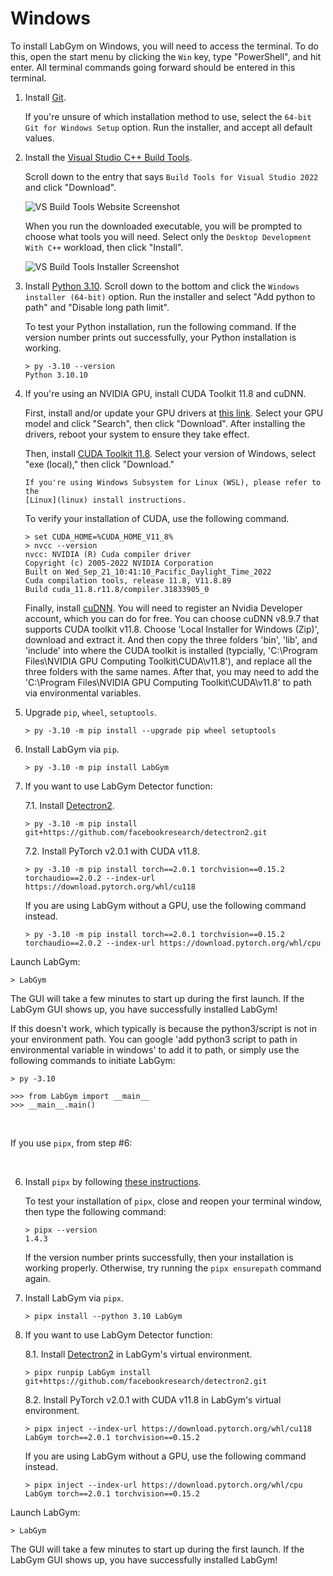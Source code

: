 # Windows

To install LabGym on Windows, you will need to access the terminal. To do this,
open the start menu by clicking the `Win` key, type "PowerShell", and hit
enter. All terminal commands going forward should be entered in this terminal.

1. Install [Git][]. 

   If you're unsure of which installation method to use, select the `64-bit Git
   for Windows Setup` option. Run the installer, and accept all default values.

2. Install the [Visual Studio C++ Build Tools][]. 

   Scroll down to the entry that says `Build Tools for Visual Studio 2022` and
   click "Download". 

   ![VS Build Tools Website Screenshot][]
   
   When you run the downloaded executable, you will be prompted to choose what
   tools you will need. Select only the `Desktop Development With C++` 
   workload, then click "Install".

   ![VS Build Tools Installer Screenshot][]

3. Install [Python 3.10][]. Scroll down to the bottom and click the `Windows
   installer (64-bit)` option. Run the installer and select "Add python to path" and "Disable long path limit".

   To test your Python installation, run the following command. If the version
   number prints out successfully, your Python installation is working.

   ```pwsh-session
   > py -3.10 --version
   Python 3.10.10
   ```

4. If you're using an NVIDIA GPU, install CUDA Toolkit 11.8 and cuDNN.

   First, install and/or update your GPU drivers at
   [this link](https://www.nvidia.com/Download/index.aspx). Select your GPU
   model and click "Search", then click "Download". After installing the
   drivers, reboot your system to ensure they take effect.

   Then, install [CUDA Toolkit 11.8](https://developer.nvidia.com/cuda-11-8-0-download-archive?target_os=Windows&target_arch=x86_64).
   Select your version of Windows, select "exe (local)," then click "Download."

   ```{warning}
   If you're using Windows Subsystem for Linux (WSL), please refer to the 
   [Linux](linux) install instructions.
   ```

   To verify your installation of CUDA, use the following command.

   ```pwsh-session
   > set CUDA_HOME=%CUDA_HOME_V11_8%
   > nvcc --version
   nvcc: NVIDIA (R) Cuda compiler driver
   Copyright (c) 2005-2022 NVIDIA Corporation
   Built on Wed_Sep_21_10:41:10_Pacific_Daylight_Time_2022
   Cuda compilation tools, release 11.8, V11.8.89
   Build cuda_11.8.r11.8/compiler.31833905_0
   ```

   Finally, install [cuDNN](https://developer.nvidia.com/rdp/cudnn-archive). 
   You will need to register an Nvidia Developer account, which you can do for
   free. You can choose cuDNN v8.9.7 that supports CUDA toolkit v11.8. Choose 'Local Installer for Windows (Zip)', download and extract it. And then copy the three folders 'bin', 'lib', and 'include' into where the CUDA toolkit is installed (typcially, 'C:\Program Files\NVIDIA GPU Computing Toolkit\CUDA\v11.8\'), and replace all the three folders with the same names. After that, you may need to add the 'C:\Program Files\NVIDIA GPU Computing Toolkit\CUDA\v11.8' to path via environmental variables.

5. Upgrade `pip`, `wheel`, `setuptools`.
   
   ```pwsh-session
   > py -3.10 -m pip install --upgrade pip wheel setuptools
   ```

6. Install LabGym via `pip`.
   
   ```pwsh-session
   > py -3.10 -m pip install LabGym
   ```

7. If you want to use LabGym Detector function:
   
   7.1. Install [Detectron2][].
   
      ```pwsh-session
      > py -3.10 -m pip install git+https://github.com/facebookresearch/detectron2.git
      ```
   
   7.2. Install PyTorch v2.0.1 with CUDA v11.8.
   
      ```pwsh-session
      > py -3.10 -m pip install torch==2.0.1 torchvision==0.15.2 torchaudio==2.0.2 --index-url https://download.pytorch.org/whl/cu118
      ```
   
      If you are using LabGym without a GPU, use the following command instead.
   
      ```pwsh-session
      > py -3.10 -m pip install torch==2.0.1 torchvision==0.15.2 torchaudio==2.0.2 --index-url https://download.pytorch.org/whl/cpu
      ```

Launch LabGym:

   ```pwsh-session
   > LabGym
   ```
   
   The GUI will take a few minutes to start up during the first launch. If the 
   LabGym GUI shows up, you have successfully installed LabGym!

   If this doesn't work, which typically is because the python3/script is not in your environment path. You can google 'add python3 script to path in environmental variable in windows' to add it to path, or simply use the following commands to initiate LabGym:

   ```pwsh-session
   > py -3.10

   >>> from LabGym import __main__
   >>> __main__.main()
   ```

&nbsp;

If you use `pipx`, from step #6:

&nbsp;

6. Install `pipx` by following 
   [these instructions](https://pipx.pypa.io/stable/installation/).
   
   To test your installation of `pipx`, close and reopen your terminal window,
   then type the following command:

   ```pwsh-session
   > pipx --version
   1.4.3
   ```
   If the version number prints successfully, then your installation is working
   properly. Otherwise, try running the `pipx ensurepath` command again.

7. Install LabGym via `pipx`.
   
   ```pwsh-session
   > pipx install --python 3.10 LabGym
   ```

8. If you want to use LabGym Detector function:
   
   8.1. Install [Detectron2][] in LabGym's virtual environment.
   
      ```pwsh-session
      > pipx runpip LabGym install git+https://github.com/facebookresearch/detectron2.git
      ```
   
   8.2. Install PyTorch v2.0.1 with CUDA v11.8 in LabGym's virtual environment.
   
      ```pwsh-session
      > pipx inject --index-url https://download.pytorch.org/whl/cu118 LabGym torch==2.0.1 torchvision==0.15.2
      ```
   
      If you are using LabGym without a GPU, use the following command instead.
   
      ```pwsh-session
      > pipx inject --index-url https://download.pytorch.org/whl/cpu LabGym torch==2.0.1 torchvision==0.15.2
      ```

Launch LabGym:

   ```pwsh-session
   > LabGym
   ```
   
   The GUI will take a few minutes to start up during the first launch. If the 
   LabGym GUI shows up, you have successfully installed LabGym!


[Git]: https://git-scm.com/download/win
[Visual Studio C++ Build Tools]: https://visualstudio.microsoft.com/downloads/#build-tools-for-visual-studio-2022
[VS Build Tools Website Screenshot]: /_static/vs-build-tools-website.png
[VS Build Tools Installer Screenshot]: /_static/vs-build-tools-installer.png
[Python 3.10]: https://www.python.org/downloads/release/python-31011/
[Detectron2]: https://github.com/facebookresearch/detectron2
